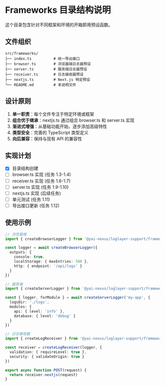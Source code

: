 # Frameworks 目录结构说明

这个目录包含针对不同框架和环境的开箱即用预设函数。

## 文件组织

```
src/frameworks/
├── index.ts          # 统一导出接口
├── browser.ts        # 浏览器端日志器预设
├── server.ts         # 服务端日志器预设  
├── receiver.ts       # 日志接收器预设
├── nextjs.ts         # Next.js 特定预设
└── README.md         # 本说明文件
```

## 设计原则

1. **单一职责**：每个文件专注于特定环境或框架
2. **组合优于继承**：nextjs.ts 通过组合 browser.ts 和 server.ts 实现
3. **渐进式增强**：从基础功能开始，逐步添加高级特性
4. **类型安全**：完善的 TypeScript 类型定义
5. **向后兼容**：保持与现有 API 的兼容性

## 实现计划

- [x] 目录结构创建
- [ ] browser.ts 实现 (任务 1.3-1.4)
- [ ] receiver.ts 实现 (任务 1.6-1.7)  
- [ ] server.ts 实现 (任务 1.9-1.10)
- [ ] nextjs.ts 实现 (后续任务)
- [ ] 单元测试 (任务 1.11)
- [ ] 导出接口更新 (任务 1.12)

## 使用示例

```typescript
// 浏览器端
import { createBrowserLogger } from '@yai-nexus/loglayer-support/frameworks'

const logger = await createBrowserLogger({
  outputs: {
    console: true,
    localStorage: { maxEntries: 500 },
    http: { endpoint: '/api/logs' }
  }
})

// 服务端
import { createServerLogger } from '@yai-nexus/loglayer-support/frameworks'

const { logger, forModule } = await createServerLogger('my-app', {
  logsDir: './logs',
  modules: {
    api: { level: 'info' },
    database: { level: 'debug' }
  }
})

// 日志接收器
import { createLogReceiver } from '@yai-nexus/loglayer-support/frameworks'

const receiver = createLogReceiver(logger, {
  validation: { requireLevel: true },
  security: { validateOrigin: true }
})

export async function POST(request) {
  return receiver.nextjs(request)
}
```
